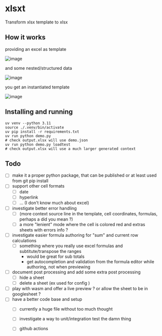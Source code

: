 # xlsxt

Transform xlsx template to xlsx

## How it works

providing an excel as template

![image](https://github.com/user-attachments/assets/158ceda7-e569-44ca-8369-1c9268d1bf22)

and some nested/structured data

![image](https://github.com/user-attachments/assets/5d7932f6-f7e3-48ef-b13a-8d2876794708)

you get an instantiated template

![image](https://github.com/user-attachments/assets/3f1217b1-5e19-4551-a56a-3c31ea1cef5d)


## Installing and running

```
uv venv --python 3.11
source ./.venv/bin/activate
uv pip install -r requirements.txt
uv run python demo.py
# check output.xlsx will use demo.json
uv run python demo.py loadtest
# check output.xlsx will use a much larger generated context
```

## Todo

- [ ] make it a proper python package, that can be published or at least used from git pip install
- [ ] support other cell formats
   - [ ] date
   - [ ] hyperlink
   - [ ] ... (I don't know much about excel)
- [ ] investigate better error handling
   - [ ] (more context source line in the template, cell coordinates, formulas, perhaps a did you mean ?)
   - [ ] a more "lenient" mode where the cell is colored red and extras sheets with errors info ?
- [ ] investigate easier formula authoring for "sum" and current row calculations
   - [ ] something where you really use excel formulas and subtitute/transpose the ranges
        - would be great for sub totals
        - get autocompletion and validation from the formula editor while authoring, not when previewing
- [ ] document post processing and add some extra post processing
   - [ ] hide a sheet
   - [ ] delete a sheet (ex used for config )
- [ ] play with wasm and offer a live preview ? or allow the sheet to be in googlesheet ?
- [ ] have a better code base and setup
  - [ ] currently a huge file without too much thought
  - [ ] investigate a way to unit/integration test the damn thing
  - [ ] github actions
      
